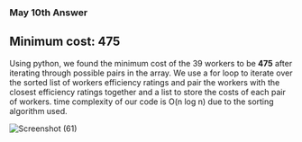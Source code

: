 ### May 10th Answer

## Minimum cost: 475

Using python, we found the minimum cost of the 39 workers to be <b>475</b> after iterating through possible pairs in the array.
We use a for loop to iterate over the sorted list of workers efficiency ratings and pair the workers with the closest efficiency ratings together and a list to store the costs of each pair of workers. time complexity of our code is O(n log n) due to the sorting algorithm used.


![Screenshot (61)](https://github.com/Charlo-tech/May-DSA-AH/assets/57678615/cad9d6f2-eed9-4055-a22d-4c0bbf40c684)
